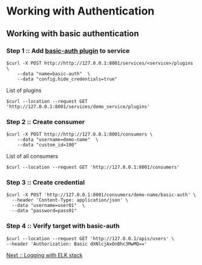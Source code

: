 # Working with Authentication

## Working with basic authentication

### Step 1 :: Add [basic-auth plugin](https://docs.konghq.com/hub/kong-inc/basic-auth/) to service
```
$curl -X POST http://http://127.0.0.1:8001/services/<service>/plugins \
    --data "name=basic-auth"  \
    --data "config.hide_credentials=true"
```

List of plugins
```
$curl --location --request GET 'http://127.0.0.1:8001/services/demo_service/plugins'
```

### Step 2 :: Create consumer
```
$curl -X POST http://http://127.0.0.1:8001/consumers \
    --data "username=demo-name"  \
    --data "custom_id=100"
```

List of all consumers
```
$curl --location --request GET 'http://127.0.0.1:8001/consumers'
```

### Step 3 :: Create credential
```
$curl -X POST 'http://127.0.0.1:8001/consumers/demo-name/basic-auth' \
  --header 'Content-Type: application/json' \
  --data "username=user01"  \
  --data "password=pass01"
```

### Step 4 :: Verify target with basic-auth
```
$curl --location --request GET 'http://127.0.0.1/apis/users' \
--header 'Authorization: Basic dXNlcjAxOnBhc3MwMQ=='
```

[Next :: Logging with ELK stack](https://github.com/up1/course-imc-devops-5-days/blob/main/api-gateway-with-kong/workshop/07-logging.md)
